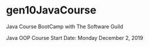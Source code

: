 # gen10JavaCourse
Java Course BootCamp with The Software Guild

Java OOP Course
Start Date: Monday December 2, 2019
